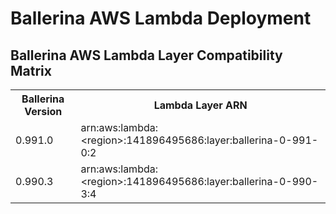 # Ballerina AWS Lambda Deployment

## Ballerina AWS Lambda Layer Compatibility Matrix
<table>
<tr>
<th>Ballerina Version</th>
<th>Lambda Layer ARN</th>
</tr>
<tr>
<td>0.991.0</td>
<td>arn:aws:lambda:&#60;region&#62;:141896495686:layer:ballerina-0-991-0:2</td>
</tr>
<tr>
<td>0.990.3</td>
<td>arn:aws:lambda:&#60;region&#62;:141896495686:layer:ballerina-0-990-3:4</td>
</tr>
</table>
	
